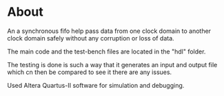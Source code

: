 # About

An a synchronous fifo help pass data from one clock domain to another clock domain safely without any corruption or loss of data.  

The main code and the test-bench files are located in the "hdl" folder.  

The testing is done is such a way that it generates an input and output file which cn then be compared to see it there are any issues.

Used Altera Quartus-II software for simulation and debugging.